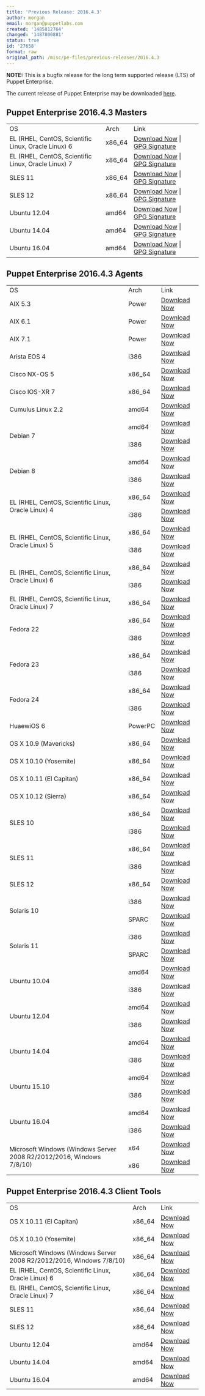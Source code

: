```yaml
---
title: 'Previous Release: 2016.4.3'
author: morgan
email: morgan@puppetlabs.com
created: '1485812764'
changed: '1487800881'
status: true
id: '27658'
format: raw
original_path: /misc/pe-files/previous-releases/2016.4.3
---
```

<p><b>NOTE:</b> This is a bugfix release for the long term supported release (LTS) of Puppet Enterprise.
</p><p>The current release of Puppet Enterprise may be downloaded <a href="/download-puppet-enterprise/">here</a>.


</p><h2 id="pe_201643">Puppet Enterprise 2016.4.3 Masters</h2>
<table>
<tbody>
<tr>
<td>OS</td>
<td>Arch</td>
<td>Link</td>
</tr>


<tr>
<td>EL (RHEL, CentOS, Scientific Linux, Oracle Linux) 6</td>
<td>x86_64</td>
<td><a href="https://pm.puppetlabs.com/puppet-enterprise/2016.4.3/puppet-enterprise-2016.4.3-el-6-x86_64.tar.gz">Download Now</a> | <a href="https://pm.puppetlabs.com/puppet-enterprise/2016.4.3/puppet-enterprise-2016.4.3-el-6-x86_64.tar.gz.asc">GPG Signature</a></td>
</tr>


<tr>
<td>EL (RHEL, CentOS, Scientific Linux, Oracle Linux) 7</td>
<td>x86_64</td>
<td><a href="https://pm.puppetlabs.com/puppet-enterprise/2016.4.3/puppet-enterprise-2016.4.3-el-7-x86_64.tar.gz">Download Now</a> | <a href="https://pm.puppetlabs.com/puppet-enterprise/2016.4.3/puppet-enterprise-2016.4.3-el-7-x86_64.tar.gz.asc">GPG Signature</a></td>
</tr>


<tr>
<td>SLES 11</td>
<td>x86_64</td>
<td><a href="https://pm.puppetlabs.com/puppet-enterprise/2016.4.3/puppet-enterprise-2016.4.3-sles-11-x86_64.tar.gz">Download Now</a> | <a href="https://pm.puppetlabs.com/puppet-enterprise/2016.4.3/puppet-enterprise-2016.4.3-sles-11-x86_64.tar.gz.asc">GPG Signature</a></td>
</tr>


<tr>
<td>SLES 12</td>
<td>x86_64</td>
<td><a href="https://pm.puppetlabs.com/puppet-enterprise/2016.4.3/puppet-enterprise-2016.4.3-sles-12-x86_64.tar.gz">Download Now</a> | <a href="https://pm.puppetlabs.com/puppet-enterprise/2016.4.3/puppet-enterprise-2016.4.3-sles-12-x86_64.tar.gz.asc">GPG Signature</a></td>
</tr>


<tr>
<td>Ubuntu 12.04</td>
<td>amd64</td>
<td><a href="https://pm.puppetlabs.com/puppet-enterprise/2016.4.3/puppet-enterprise-2016.4.3-ubuntu-12.04-amd64.tar.gz">Download Now</a> | <a href="https://pm.puppetlabs.com/puppet-enterprise/2016.4.3/puppet-enterprise-2016.4.3-ubuntu-12.04-amd64.tar.gz.asc">GPG Signature</a></td>
</tr>


<tr>
<td>Ubuntu 14.04</td>
<td>amd64</td>
<td><a href="https://pm.puppetlabs.com/puppet-enterprise/2016.4.3/puppet-enterprise-2016.4.3-ubuntu-14.04-amd64.tar.gz">Download Now</a> | <a href="https://pm.puppetlabs.com/puppet-enterprise/2016.4.3/puppet-enterprise-2016.4.3-ubuntu-14.04-amd64.tar.gz.asc">GPG Signature</a></td>
</tr>
<tr>
<td>Ubuntu 16.04</td>
<td>amd64</td>
<td><a href="https://pm.puppetlabs.com/puppet-enterprise/2016.4.3/puppet-enterprise-2016.4.3-ubuntu-16.04-amd64.tar.gz">Download Now</a> | <a href="https://pm.puppetlabs.com/puppet-enterprise/2016.4.3/puppet-enterprise-2016.4.3-ubuntu-16.04-amd64.tar.gz.asc">GPG Signature</a></td>
</tr>


</tbody>
</table>


<h2 id="pe_a_201643">Puppet Enterprise 2016.4.3 Agents</h2>
<table>
<tbody>
<tr>
<td>OS</td>
<td>Arch</td>
<td>Link</td>
</tr>


<tr>
<td>AIX 5.3</td>
<td>Power</td>
<td><a href="http://pm.puppetlabs.com/puppet-agent/2016.4.3/1.7.2/repos/aix/5.3/PC1/ppc/puppet-agent-1.7.2-1.aix5.3.ppc.rpm">Download Now</a></td>
</tr>


<tr>
<td>AIX 6.1</td>
<td>Power</td>
<td><a href="http://pm.puppetlabs.com/puppet-agent/2016.4.3/1.7.2/repos/aix/6.1/PC1/ppc/puppet-agent-1.7.2-1.aix6.1.ppc.rpm">Download Now</a></td>
</tr>


<tr>
<td>AIX 7.1</td>
<td>Power</td>
<td><a href="http://pm.puppetlabs.com/puppet-agent/2016.4.3/1.7.2/repos/aix/7.1/PC1/ppc/puppet-agent-1.7.2-1.aix7.1.ppc.rpm">Download Now</a></td>
</tr>


<tr>
<td>Arista EOS 4</td>
<td>i386</td>
<td><a href="http://pm.puppetlabs.com/puppet-agent/2016.4.3/1.7.2/repos/eos/4/PC1/i386/puppet-agent-1.7.2-1.eos4.i386.swix">Download Now</a></td>
</tr>


<tr>
<td>Cisco NX-OS 5</td>
<td>x86_64</td>
<td><a href="http://pm.puppetlabs.com/puppet-agent/2016.4.3/1.7.2/repos/cisco-wrlinux/5/PC1/x86_64/puppet-agent-1.7.2-1.cisco_wrlinux5.x86_64.rpm">Download Now</a></td>
</tr>


<tr>
<td>Cisco IOS-XR 7</td>
<td>x86_64</td>
<td><a href="http://pm.puppetlabs.com/puppet-agent/2016.4.3/1.7.2/repos/cisco-wrlinux/7/PC1/x86_64/puppet-agent-1.7.2-1.cisco_wrlinux7.x86_64.rpm">Download Now</a></td>
</tr>


<tr>
<td>Cumulus Linux 2.2</td>
<td>amd64</td>
<td><a href="http://pm.puppetlabs.com/puppet-agent/2016.4.3/1.7.2/repos/deb/cumulus/PC1/puppet-agent_1.7.2-1cumulus_amd64.deb">Download Now</a></td>
</tr>


<tr>
<td rowspan="2">Debian 7</td>
<td>amd64</td>
<td><a href="http://pm.puppetlabs.com/puppet-agent/2016.4.3/1.7.2/repos/deb/wheezy/PC1/puppet-agent_1.7.2-1wheezy_amd64.deb">Download Now</a></td>
</tr>
<tr>
<td>i386</td>
<td><a href="http://pm.puppetlabs.com/puppet-agent/2016.4.3/1.7.2/repos/deb/wheezy/PC1/puppet-agent_1.7.2-1wheezy_i386.deb">Download Now</a></td>
</tr>


<tr>
<td rowspan="2">Debian 8</td>
<td>amd64</td>
<td><a href="http://pm.puppetlabs.com/puppet-agent/2016.4.3/1.7.2/repos/deb/jessie/PC1/puppet-agent_1.7.2-1jessie_amd64.deb">Download Now</a></td>
</tr>
<tr>
<td>i386</td>
<td><a href="http://pm.puppetlabs.com/puppet-agent/2016.4.3/1.7.2/repos/deb/jessie/PC1/puppet-agent_1.7.2-1jessie_i386.deb">Download Now</a></td>
</tr>


<tr>
<td rowspan="2">EL (RHEL, CentOS, Scientific Linux, Oracle Linux) 4</td>
<td>x86_64</td>
<td><a href="http://pm.puppetlabs.com/puppet-agent/2016.4.3/1.7.2/repos/el/4/PC1/x86_64/puppet-agent-1.7.2-1.el4.x86_64.rpm">Download Now</a></td>
</tr>
<tr>
<td>i386</td>
<td><a href="http://pm.puppetlabs.com/puppet-agent/2016.4.3/1.7.2/repos/el/4/PC1/i386/puppet-agent-1.7.2-1.el4.i386.rpm">Download Now</a></td>
</tr>


<tr>
<td rowspan="2">EL (RHEL, CentOS, Scientific Linux, Oracle Linux) 5</td>
<td>x86_64</td>
<td><a href="http://pm.puppetlabs.com/puppet-agent/2016.4.3/1.7.2/repos/el/5/PC1/x86_64/puppet-agent-1.7.2-1.el5.x86_64.rpm">Download Now</a></td>
</tr>
<tr>
<td>i386</td>
<td><a href="http://pm.puppetlabs.com/puppet-agent/2016.4.3/1.7.2/repos/el/5/PC1/i386/puppet-agent-1.7.2-1.el5.i386.rpm">Download Now</a></td>
</tr>


<tr>
<td rowspan="2">EL (RHEL, CentOS, Scientific Linux, Oracle Linux) 6</td>
<td>x86_64</td>
<td><a href="http://pm.puppetlabs.com/puppet-agent/2016.4.3/1.7.2/repos/el/6/PC1/x86_64/puppet-agent-1.7.2-1.el6.x86_64.rpm">Download Now</a></td>
</tr>
<tr>
<td>i386</td>
<td><a href="http://pm.puppetlabs.com/puppet-agent/2016.4.3/1.7.2/repos/el/6/PC1/i386/puppet-agent-1.7.2-1.el6.i386.rpm">Download Now</a></td>
</tr>


<tr>
<td>EL (RHEL, CentOS, Scientific Linux, Oracle Linux) 7</td>
<td>x86_64</td>
<td><a href="http://pm.puppetlabs.com/puppet-agent/2016.4.3/1.7.2/repos/el/7/PC1/x86_64/puppet-agent-1.7.2-1.el7.x86_64.rpm">Download Now</a></td>
</tr>


<tr>
<td rowspan="2">Fedora 22</td>
<td>x86_64</td>
<td><a href="http://pm.puppetlabs.com/puppet-agent/2016.4.3/1.7.2/repos/fedora/f22/PC1/x86_64/puppet-agent-1.7.2-1.fedoraf22.x86_64.rpm">Download Now</a></td>
</tr>
<tr>
<td>i386</td>
<td><a href="http://pm.puppetlabs.com/puppet-agent/2016.4.3/1.7.2/repos/fedora/f22/PC1/i386/puppet-agent-1.7.2-1.fedoraf22.i386.rpm">Download Now</a></td>
</tr>


<tr>
<td rowspan="2">Fedora 23</td>
<td>x86_64</td>
<td><a href="http://pm.puppetlabs.com/puppet-agent/2016.4.3/1.7.2/repos/fedora/f23/PC1/x86_64/puppet-agent-1.7.2-1.fedoraf23.x86_64.rpm">Download Now</a></td>
</tr>
<tr>
<td>i386</td>
<td><a href="http://pm.puppetlabs.com/puppet-agent/2016.4.3/1.7.2/repos/fedora/f23/PC1/i386/puppet-agent-1.7.2-1.fedoraf23.i386.rpm">Download Now</a></td>
</tr>


<tr>
<td rowspan="2">Fedora 24</td>
<td>x86_64</td>
<td><a href="http://pm.puppetlabs.com/puppet-agent/2016.4.3/1.7.2/repos/fedora/f24/PC1/x86_64/puppet-agent-1.7.2-1.fedoraf24.x86_64.rpm">Download Now</a></td>
</tr>
<tr>
<td>i386</td>
<td><a href="http://pm.puppetlabs.com/puppet-agent/2016.4.3/1.7.2/repos/fedora/f24/PC1/i386/puppet-agent-1.7.2-1.fedoraf24.i386.rpm">Download Now</a></td>
</tr>


<tr>
<td>HuaewiOS 6</td>
<td>PowerPC</td>
<td><a href="http://pm.puppetlabs.com/puppet-agent/2016.4.3/1.7.2/repos/deb/huaweios/PC1/puppet-agent_1.7.2-1huaweios_powerpc.deb">Download Now</a></td>
</tr>


<tr>
<td>OS X 10.9 (Mavericks)</td>
<td>x86_64</td>
<td><a href="http://pm.puppetlabs.com/puppet-agent/2016.4.3/1.7.2/repos/apple/10.9/PC1/x86_64/puppet-agent-1.7.2-1.osx10.9.dmg">Download Now</a></td>
</tr>


<tr>
<td>OS X 10.10 (Yosemite)</td>
<td>x86_64</td>
<td><a href="http://pm.puppetlabs.com/puppet-agent/2016.4.3/1.7.2/repos/apple/10.10/PC1/x86_64/puppet-agent-1.7.2-1.osx10.10.dmg">Download Now</a></td>
</tr>


<tr>
<td>OS X 10.11 (El Capitan)</td>
<td>x86_64</td>
<td><a href="http://pm.puppetlabs.com/puppet-agent/2016.4.3/1.7.2/repos/apple/10.11/PC1/x86_64/puppet-agent-1.7.2-1.osx10.11.dmg">Download Now</a></td>
</tr>

<tr>
<td>OS X 10.12 (Sierra)</td>
<td>x86_64</td>
<td><a href="http://pm.puppetlabs.com/puppet-agent/2016.4.3/1.7.2/repos/apple/10.12/PC1/x86_64/puppet-agent-1.7.2-1.osx10.12.dmg">Download Now</a></td>
</tr>

<tr>
<td rowspan="2">SLES 10</td>
<td>x86_64</td>
<td><a href="http://pm.puppetlabs.com/puppet-agent/2016.4.3/1.7.2/repos/sles/10/PC1/x86_64/puppet-agent-1.7.2-1.sles10.x86_64.rpm">Download Now</a></td>
</tr>
<tr>
<td>i386</td>
<td><a href="http://pm.puppetlabs.com/puppet-agent/2016.4.3/1.7.2/repos/sles/10/PC1/i386/puppet-agent-1.7.2-1.sles10.i386.rpm">Download Now</a></td>
</tr>


<tr>
<td rowspan="2">SLES 11</td>
<td>x86_64</td>
<td><a href="http://pm.puppetlabs.com/puppet-agent/2016.4.3/1.7.2/repos/sles/11/PC1/x86_64/puppet-agent-1.7.2-1.sles11.x86_64.rpm">Download Now</a></td>
</tr>
<tr>
<td>i386</td>
<td><a href="http://pm.puppetlabs.com/puppet-agent/2016.4.3/1.7.2/repos/sles/11/PC1/i386/puppet-agent-1.7.2-1.sles11.i386.rpm">Download Now</a></td>
</tr>


<tr>
<td>SLES 12</td>
<td>x86_64</td>
<td><a href="http://pm.puppetlabs.com/puppet-agent/2016.4.3/1.7.2/repos/sles/12/PC1/x86_64/puppet-agent-1.7.2-1.sles12.x86_64.rpm">Download Now</a></td>
</tr>


<tr>
<td rowspan="2">Solaris 10</td>
<td>i386</td>
<td><a href="http://pm.puppetlabs.com/puppet-agent/2016.4.3/1.7.2/repos/solaris/10/PC1/puppet-agent-1.7.2-1.i386.pkg.gz">Download Now</a></td>
</tr>
<tr>
<td>SPARC</td>
<td><a href="http://pm.puppetlabs.com/puppet-agent/2016.4.3/1.7.2/repos/solaris/10/PC1/puppet-agent-1.7.2-1.sparc.pkg.gz">Download Now</a></td>
</tr>


<tr>
<td rowspan="2">Solaris 11</td>
<td>i386</td>
<td><a href="http://pm.puppetlabs.com/puppet-agent/2016.4.3/1.7.2/repos/solaris/11/PC1/puppet-agent@1.7.2,5.11-1.i386.p5p">Download Now</a></td>
</tr>
<tr>
<td>SPARC</td>
<td><a href="http://pm.puppetlabs.com/puppet-agent/2016.4.3/1.7.2/repos/solaris/11/PC1/puppet-agent@1.7.2,5.11-1.sparc.p5p">Download Now</a></td>
</tr>


<tr>
<td rowspan="2">Ubuntu 10.04</td>
<td>amd64</td>
<td><a href="http://pm.puppetlabs.com/puppet-agent/2016.4.3/1.7.2/repos/deb/lucid/PC1/puppet-agent_1.7.2-1lucid_amd64.deb">Download Now</a></td>
</tr>
<tr>
<td>i386</td>
<td><a href="http://pm.puppetlabs.com/puppet-agent/2016.4.3/1.7.2/repos/deb/lucid/PC1/puppet-agent_1.7.2-1lucid_i386.deb">Download Now</a></td>
</tr>


<tr>
<td rowspan="2">Ubuntu 12.04</td>
<td>amd64</td>
<td><a href="http://pm.puppetlabs.com/puppet-agent/2016.4.3/1.7.2/repos/deb/precise/PC1/puppet-agent_1.7.2-1precise_amd64.deb">Download Now</a></td>
</tr>
<tr>
<td>i386</td>
<td><a href="http://pm.puppetlabs.com/puppet-agent/2016.4.3/1.7.2/repos/deb/precise/PC1/puppet-agent_1.7.2-1precise_i386.deb">Download Now</a></td>
</tr>


<tr>
<td rowspan="2">Ubuntu 14.04</td>
<td>amd64</td>
<td><a href="http://pm.puppetlabs.com/puppet-agent/2016.4.3/1.7.2/repos/deb/trusty/PC1/puppet-agent_1.7.2-1trusty_amd64.deb">Download Now</a></td>
</tr>
<tr>
<td>i386</td>
<td><a href="http://pm.puppetlabs.com/puppet-agent/2016.4.3/1.7.2/repos/deb/trusty/PC1/puppet-agent_1.7.2-1trusty_i386.deb">Download Now</a></td>
</tr>


<tr>
<td rowspan="2">Ubuntu 15.10</td>
<td>amd64</td>
<td><a href="http://pm.puppetlabs.com/puppet-agent/2016.4.3/1.7.2/repos/deb/wily/PC1/puppet-agent_1.7.2-1wily_amd64.deb">Download Now</a></td>
</tr>
<tr>
<td>i386</td>
<td><a href="http://pm.puppetlabs.com/puppet-agent/2016.4.3/1.7.2/repos/deb/wily/PC1/puppet-agent_1.7.2-1wily_i386.deb">Download Now</a></td>
</tr>


<tr>
<td rowspan="2">Ubuntu 16.04</td>
<td>amd64</td>
<td><a href="http://pm.puppetlabs.com/puppet-agent/2016.4.3/1.7.2/repos/deb/xenial/PC1/puppet-agent_1.7.2-1xenial_amd64.deb">Download Now</a></td>
</tr>
<tr>
<td>i386</td>
<td><a href="http://pm.puppetlabs.com/puppet-agent/2016.4.3/1.7.2/repos/deb/xenial/PC1/puppet-agent_1.7.2-1xenial_i386.deb">Download Now</a></td>
</tr>


<tr>
<td rowspan="2">Microsoft Windows (Windows Server 2008 R2/2012/2016, Windows 7/8/10)</td>
<td>x64</td>
<td><a href="http://pm.puppetlabs.com/puppet-agent/2016.4.3/1.7.2/repos/windows/puppet-agent-1.7.2-x64.msi">Download Now</a></td>
</tr>
<tr>
<td>x86</td>
<td><a href="http://pm.puppetlabs.com/puppet-agent/2016.4.3/1.7.2/repos/windows/puppet-agent-1.7.2-x86.msi">Download Now</a></td>
</tr>


</tbody>
</table>

<h2 id="pe_201640">Puppet Enterprise 2016.4.3 Client Tools</h2>
<table>
<tbody>
<tr>
<td>OS</td>
<td>Arch</td>
<td>Link</td>
</tr>

<tr>
<td>OS X 10.11 (El Capitan)</td>
<td>x86_64</td>
<td><a href="https://pm.puppetlabs.com/pe-client-tools/2016.4.3/16.4.1/repos/apple/10.11/PC1/x86_64/pe-client-tools-16.4.1-1.osx10.11.dmg">Download Now</a></td>
</tr>

<tr>
<td>OS X 10.10 (Yosemite)</td>
<td>x86_64</td>
<td><a href="https://pm.puppetlabs.com/pe-client-tools/2016.4.3/16.4.1/repos/apple/10.10/PC1/x86_64/pe-client-tools-16.4.1-1.osx10.10.dmg">Download Now</a></td>
</tr>

<tr>
<td>Microsoft Windows (Windows Server 2008 R2/2012/2016, Windows 7/8/10)</td>
<td>x86_64</td>
<td><a href="https://pm.puppetlabs.com/pe-client-tools/2016.4.3/16.4.1/repos/windows/pe-client-tools-16.4.1-x64.msi">Download Now</a></td>
</tr>

<tr>
<td>EL (RHEL, CentOS, Scientific Linux, Oracle Linux) 6</td>
<td>x86_64</td>
<td><a href="https://pm.puppetlabs.com/pe-client-tools/2016.4.3/16.4.1/repos/el/6/PC1/x86_64/pe-client-tools-16.4.1-1.el6.x86_64.rpm">Download Now</a></td>
</tr>

<tr>
<td>EL (RHEL, CentOS, Scientific Linux, Oracle Linux) 7</td>
<td>x86_64</td>
<td><a href="https://pm.puppetlabs.com/pe-client-tools/2016.4.3/16.4.1/repos/el/7/PC1/x86_64/pe-client-tools-16.4.1-1.el7.x86_64.rpm">Download Now</a></td>
</tr>

<tr>
<td>SLES 11</td>
<td>x86_64</td>
<td><a href="https://pm.puppetlabs.com/pe-client-tools/2016.4.3/16.4.1/repos/sles/11/PC1/x86_64/pe-client-tools-16.4.1-1.sles11.x86_64.rpm">Download Now</a></td>
</tr>

<tr>
<td>SLES 12</td>
<td>x86_64</td>
<td><a href="https://pm.puppetlabs.com/pe-client-tools/2016.4.3/16.4.1/repos/sles/12/PC1/x86_64/pe-client-tools-16.4.1-1.sles12.x86_64.rpm">Download Now</a></td>
</tr>

<tr>
<td>Ubuntu 12.04</td>
<td>amd64</td>
<td><a href="https://pm.puppetlabs.com/pe-client-tools/2016.4.3/16.4.1/repos/deb/precise/PC1/pe-client-tools_16.4.1-1precise_amd64.deb">Download Now</a></td>
</tr>

<tr>
<td>Ubuntu 14.04</td>
<td>amd64</td>
<td><a href="https://pm.puppetlabs.com/pe-client-tools/2016.4.3/16.4.1/repos/deb/trusty/PC1/pe-client-tools_16.4.1-1trusty_amd64.deb">Download Now</a></td>
</tr>

<tr>
<td>Ubuntu 16.04</td>
<td>amd64</td>
<td><a href="https://pm.puppetlabs.com/pe-client-tools/2016.4.3/16.4.1/repos/deb/xenial/PC1/pe-client-tools_16.4.1-1xenial_amd64.deb">Download Now</a></td>
</tr>

</tbody>
</table>
